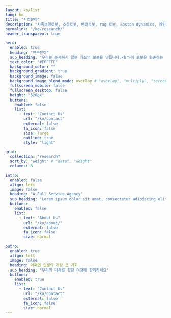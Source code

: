 ```yaml
---
layout: ko/list
lang: ko
title: "사업분야"
description: "사족보행로봇, 소셜로봇, 반려로봇, rag 로봇, Boston dynamics, 레인보우로보틱스, unitree, 알지에이, 알지에이아이엔씨"
permalink: "/ko/research/"
header_transparent: true

hero:
  enabled: true
  heading: "연구분야"
  sub_heading: "우리는 존재하지 않는 최초의 로봇을 만듭니다.<br>이 로봇은 현존하는 모든 로봇기술의 집약체입니다.<br>기계공학, 인공지능, 전자공학, 제어공학, 재료공학 등<br>공학의 모든 영역 뿐만 아니라 로봇의 미적 완성을 위한<br>디자인 분야를 망라하는 최고의 전문가들이 모여<br>자유롭고 독립적으로 연구하며 협업을 통해<br>넓은 시야를 가지고 스스로의 역량을 제고합니다."
  text_color: "#FFFFFF"
  background_color: ""
  background_gradient: true
  background_image: false
  background_image_blend_mode: overlay # "overlay", "multiply", "screen"
  fullscreen_mobile: false
  fullscreen_desktop: false
  height: "520px"
  buttons:
    enabled: false
    list:
      - text: "Contact Us"
        url: "/ko/contact"
        external: false
        fa_icon: false
        size: large
        outline: true
        style: "light"

grid:
  collection: "research"
  sort_by: "weight" # "date", "weight"
  columns: 3

intro:
  enabled: false
  align: left
  image: false
  heading: "A Full Service Agency"
  sub_heading: "Lorem ipsum dolor sit amet, consectetur adipiscing elit. Ut eget sapien in elit semper accumsan. Pellentesque accumsan ut tortor eu varius. Sed id tincidunt massa, ut egestas orci."
  buttons:
    enabled: false
    list:
      - text: "About Us"
        url: "/ko/about/"
        external: false
        fa_icon: false
        size: normal

outro:
  enabled: true
  align: left
  image: false
  heading: 어쩌면 인생의 가장 큰 기회
  sub_heading: "우리의 미래를 향한 여정에 함께하세요"
  buttons:
    enabled: true
    list:
      - text: "Contact Us"
        url: "/ko/contact"
        external: false
        fa_icon: false
        size: normal
---
```

